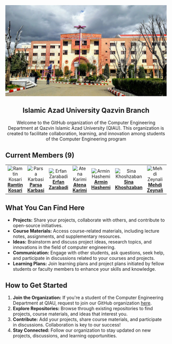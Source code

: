 <p align="center">
  <a href="https://github.com/QSSLibrary">
  <img src="https://github.com/QIAU-CE/Assets/blob/main/images/ce-department.jpg?raw=true"></a>
</p>

<div align="center">
    <h2>Islamic Azad University Qazvin Branch</h2>
    <p>Welcome to the GitHub organization of the Computer Engineering Department at Qazvin Islamic Azad University (QIAU). This organization is created to facilitate collaboration, learning, and innovation among students of the Computer Engineering program</p>
</div>

## Current Members (9)
<table>
  <tr>
    <td align="center">
      <img src="https://github.com/ramtinkosari.png" width="100px;" alt="Ramtin Kosari"/>
      <br />
      <b><a href="https://github.com/ramtinkosari">Ramtin Kosari</a></b>
    </td>
    <td align="center">
      <img src="https://github.com/ChefParsa.png" width="100px;" alt="Parsa Karbasi"/>
      <br />
      <b><a href="https://github.com/ChefParsa">Parsa Karbasi</a></b>
    </td>
    <td align="center">
      <img src="https://github.com/ErfanDE10.png" width="100px;" alt="Erfan Zarabadi"/>
      <br />
      <b><a href="https://github.com/ErfanDE10">Erfan Zarabadi</a></b>
    </td>
    <td align="center">
      <img src="https://github.com/atenakarimis.png" width="100px;" alt="Atena Karimi"/>
      <br />
      <b><a href="https://github.com/atenakarimis">Atena Karimi</a></b>
    </td>
    <td align="center">
      <img src="https://github.com/RandomUserUsingGitHub.png" width="100px;" alt="Armin Hashemi"/>
      <br />
      <b><a href="https://github.com/RandomUserUsingGitHub">Armin Hashemi</a></b>
    </td>
    <td align="center">
      <img src="https://github.com/sinakratos.png" width="100px;" alt="Sina Khoshzaban"/>
      <br />
      <b><a href="https://github.com/sinakratos">Sina Khoshzaban</a></b>
    </td>
    <td align="center">
      <img src="https://github.com/mahdizynali.png" width="100px;" alt="Mehdi Zeynali"/>
      <br />
      <b><a href="https://github.com/mahdizynali">Mehdi Zeynali</a></b>
    </td>
    <td align="center">
      <img src="https://github.com/amir-rs.png" width="100px;" alt="Amir Salehi"/>
      <br />
      <b><a href="https://github.com/amir-rs">Amir Salehi</a></b>
    </td>
  </tr>
</table>

## What You Can Find Here
- **Projects:** Share your projects, collaborate with others, and contribute to open-source initiatives.
- **Course Materials:** Access course-related materials, including lecture notes, assignments, and supplementary resources.
- **Ideas:** Brainstorm and discuss project ideas, research topics, and innovations in the field of computer engineering.
- **Communication:** Engage with other students, ask questions, seek help, and participate in discussions related to your courses and projects.
- **Learning Plans:** Join learning plans and project plans initiated by fellow students or faculty members to enhance your skills and knowledge.

## How to Get Started
1. **Join the Organization:** If you're a student of the Computer Engineering Department at QIAU, request to join our GitHub organization [here](https://github.com/orgs/QIAU-CE/discussions/2).
2. **Explore Repositories:** Browse through existing repositories to find projects, course materials, and ideas that interest you.
3. **Contribute:** Add your projects, share course materials, and participate in discussions. Collaboration is key to our success!
4. **Stay Connected:** Follow our organization to stay updated on new projects, discussions, and learning opportunities.
